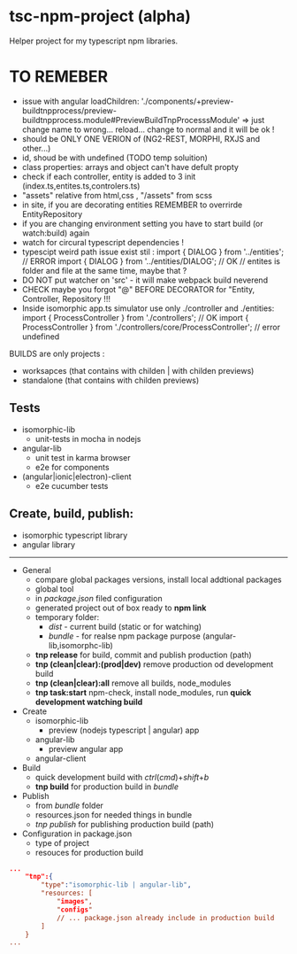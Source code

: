 # tsc-npm-project (alpha)

Helper project for my typescript npm libraries.




# TO REMEBER
- issue with angular loadChildren: './components/+preview-buildtnpprocess/preview-buildtnpprocess.module#PreviewBuildTnpProcesssModule'
     => just change name to wrong... reload... change to  normal and it will be ok !
- should be ONLY ONE VERION of (NG2-REST, MORPHI, RXJS and other...)
- id, shoud be with undefined (TODO temp soluition)
- class properties: arrays and object can't have defult propty
 - check if each controller, entity is added to 3 init (index.ts,entites.ts,controlers.ts)
 - "assets" relative from html,css ,  "/assets" from scss
- in site, if you are decorating entities REMEMBER to overrirde EntityRepository
- if you are changing environment setting you have to start build (or watch:build) again
- watch for circural typescript dependencies !
- typescipt weird path issue exist stil  :
  import { DIALOG } from '../entities'; // ERROR 
  import { DIALOG } from '../entities/DIALOG'; // OK
// entites is folder and file at the same time, maybe that ?
- DO NOT put watcher on 'src' - it will make webpack build neverend
- CHECK maybe you forgot "@" BEFORE DECORATOR for "Entity, Controller, Repository !!!
- Inside isomorphic app.ts simulator use only ./controller and ./entities:
  import { ProcessController } from './controllers'; // OK 
  import { ProcessController } from './controllers/core/ProcessController'; // error undefined

BUILDS are only projects :
 - worksapces (that contains with childen | with childen previews)
 - standalone (that contains with childen previews)

## Tests
- isomorphic-lib 
  + unit-tests in mocha in nodejs
- angular-lib
  + unit test in karma browser
  + e2e for components
- (angular|ionic|electron)-client
  + e2e cucumber tests



## Create, build, publish:
- isomorphic typescript library
- angular library

---


- General
    - compare global packages versions, install local addtional packages
    - global tool
    - in *package.json* filed configuration 
    - generated project out of box ready to **npm link**
    - temporary folder:
        - *dist* - current build (static or for watching)
        - *bundle* - for realse npm package purpose (angular-lib,isomorphc-lib)
    - **tnp release** for build, commit and publish production (path)
    - **tnp (clean|clear):(prod|dev)** remove production od development build
    - **tnp (clean|clear):all** remove all builds, node_modules
    - **tnp task:start** npm-check, install node_modules, run **quick development watching build**
- Create
    - isomorphic-lib
        - preview (nodejs typescript | angular) app
    - angular-lib
        - preview angular app
    - angular-client        
- Build
    - quick development build with *ctrl*(*cmd*)+*shift*+*b*
    - **tnp build** for production build in *bundle*
- Publish
    - from *bundle* folder
    - resources.json for needed things in bundle
    - *tnp publish* for publishing production build (path)
- Configuration in package.json
    - type of project
    - resouces for production build
```json
...
    "tnp":{
        "type":"isomorphic-lib | angular-lib",
        "resources: [
            "images",
            "configs"
            // ... package.json already include in production build
        ]
    }
...
```
